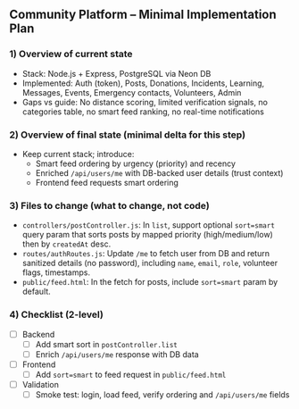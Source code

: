 ## Community Platform – Minimal Implementation Plan

### 1) Overview of current state

-   Stack: Node.js + Express, PostgreSQL via Neon DB
-   Implemented: Auth (token), Posts, Donations, Incidents, Learning, Messages, Events, Emergency contacts, Volunteers, Admin
-   Gaps vs guide: No distance scoring, limited verification signals, no categories table, no smart feed ranking, no real-time notifications

### 2) Overview of final state (minimal delta for this step)

-   Keep current stack; introduce:
    -   Smart feed ordering by urgency (priority) and recency
    -   Enriched `/api/users/me` with DB-backed user details (trust context)
    -   Frontend feed requests smart ordering

### 3) Files to change (what to change, not code)

-   `controllers/postController.js`: In `list`, support optional `sort=smart` query param that sorts posts by mapped priority (high/medium/low) then by `createdAt` desc.
-   `routes/authRoutes.js`: Update `/me` to fetch user from DB and return sanitized details (no password), including `name`, `email`, `role`, volunteer flags, timestamps.
-   `public/feed.html`: In the fetch for posts, include `sort=smart` param by default.

### 4) Checklist (2-level)

-   [ ] Backend
    -   [ ] Add smart sort in `postController.list`
    -   [ ] Enrich `/api/users/me` response with DB data
-   [ ] Frontend
    -   [ ] Add `sort=smart` to feed request in `public/feed.html`
-   [ ] Validation
    -   [ ] Smoke test: login, load feed, verify ordering and `/api/users/me` fields
